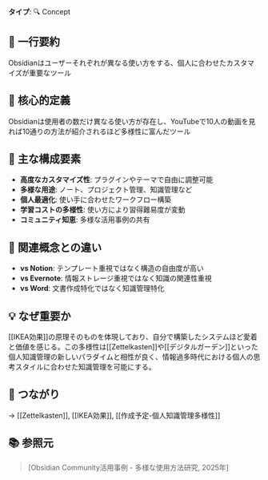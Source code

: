 **タイプ**: 🔍 Concept

## 📝 一行要約
Obsidianはユーザーそれぞれが異なる使い方をする、個人に合わせたカスタマイズが重要なツール

## 🎯 核心的定義
Obsidianは使用者の数だけ異なる使い方が存在し、YouTubeで10人の動画を見れば10通りの方法が紹介されるほど多様性に富んだツール

## 🌟 主な構成要素
- **高度なカスタマイズ性**: プラグインやテーマで自由に調整可能
- **多様な用途**: ノート、プロジェクト管理、知識管理など
- **個人最適化**: 使い手に合わせたワークフロー構築
- **学習コストの多様性**: 使い方により習得難易度が変動
- **コミュニティ知恵**: 多様な活用事例の共有

## 🔄 関連概念との違い
- **vs Notion**: テンプレート重視ではなく構造の自由度が高い
- **vs Evernote**: 情報ストレージ重視ではなく知識の関連性重視
- **vs Word**: 文書作成特化ではなく知識管理特化

## 💡 なぜ重要か
[[IKEA効果]]の原理そのものを体現しており、自分で構築したシステムほど愛着と価値を感じる。この多様性は[[Zettelkasten]]や[[デジタルガーデン]]といった個人知識管理の新しいパラダイムと相性が良く、情報過多時代における個人の思考スタイルに合わせた知識管理を可能にする。

## 🔗 つながり
→ [[Zettelkasten]], [[IKEA効果]], [[作成予定-個人知識管理多様性]]

## 📚 参照元
> [Obsidian Community活用事例 - 多様な使用方法研究, 2025年]